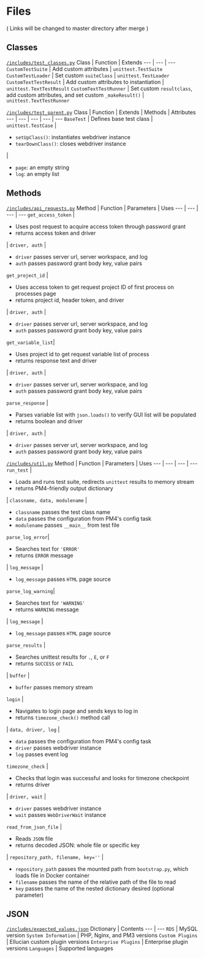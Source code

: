 # Files 

( Links will be changed to master directory after merge )

## Classes

[`/includes/test_classes.py`](https://github.com/ProcessMaker/ellucian-shared-tests/blob/kelly/includes/test_classes.py "test_classes.py")
Class | Function | Extends
--- | --- | ---
`CustomTestSuite` | Add custom attributes | `unittest.TestSuite`
`CustomTestLoader` | Set custom `suiteClass` | `unittest.TestLoader`
`CustomTextTestResult` | Add custom attributes to instantiation | `unittest.TextTestResult`
`CustomTextTestRunner` | Set custom `resultclass`, add custom attributes, and set custom `_makeResult()` | `unittest.TextTestRunner`

[`/includes/test_parent.py`](https://github.com/ProcessMaker/ellucian-shared-tests/blob/kelly/includes/test_parent.py "test_parent.py")
Class | Function | Extends | Methods | Attributes
--- | --- | --- | --- | ---
`BaseTest` | Defines base test class | `unittest.TestCase` | <ul><li>`setUpClass()`: instantiates webdriver instance</li><li>`tearDownClass()`: closes webdriver instance</li></ul> | <ul><li>`page`: an empty string</li><li>`log`: an empty list</li></ul>

## Methods

[`/includes/api_requests.py`](https://github.com/ProcessMaker/ellucian-shared-tests/blob/kelly/includes/api_requests.py "api_requests.py")
Method | Function | Parameters | Uses
--- | --- | --- | ---
`get_access_token` | <ul><li>Uses post request to acquire access token through password grant</li><li>returns access token and driver</li></ul> | `driver, auth` | <ul><li>`driver` passes server url, server workspace, and log</li><li>`auth` passes password grant body key, value pairs</li></ul>
`get_project_id` | <ul><li>Uses access token to get request project ID of first process on processes page</li><li>returns project id, header token, and driver</li></ul> | `driver, auth` | <ul><li>`driver` passes server url, server workspace, and log</li><li>`auth` passes password grant body key, value pairs</li></ul>
`get_variable_list`| <ul><li>Uses project id to get request variable list of process</li><li>returns response text and driver</li></ul> | `driver, auth` | <ul><li>`driver` passes server url, server workspace, and log</li><li>`auth` passes password grant body key, value pairs</li></ul>
`parse_response` | <ul><li>Parses variable list with `json.loads()` to verify GUI list will be populated</li><li>returns boolean and driver</li></ul> | `driver, auth` | <ul><li>`driver` passes server url, server workspace, and log</li><li>`auth` passes password grant body key, value pairs</li></ul>

[`/includes/util.py`](https://github.com/ProcessMaker/ellucian-shared-tests/blob/kelly/includes/util.py "util.py")
Method | Function | Parameters | Uses
--- | --- | --- | ---
`run_test` | <ul><li>Loads and runs test suite, redirects `unittest` results to memory stream</li><li>returns PM4-friendly output dictionary</li></ul> | `classname, data, modulename` | <ul><li>`classname` passes the test class name</li><li>`data` passes the configuration from PM4's config task</li><li>`modulename` passes `__main__` from test file</li></ul>
`parse_log_error`| <ul><li>Searches text for `'ERROR'`</li><li>returns `ERROR` message</li></ul> | `log_message` | <ul><li>`log_message` passes `HTML` page source</li></ul>
`parse_log_warning`| <ul><li>Searches text for `'WARNING'`</li><li>returns `WARNING` message</li></ul> | `log_message` | <ul><li>`log_message` passes `HTML` page source</li></ul>
`parse_results` | <ul><li>Searches unittest results for `.`, `E`, or `F`</li><li>returns `SUCCESS` or `FAIL`</li></ul> | `buffer` | <ul><li>`buffer` passes memory stream</li></ul>
`login` | <ul><li>Navigates to login page and sends keys to log in</li><li>returns `timezone_check()` method call</li></ul> | `data, driver, log` | <ul><li>`data` passes the configuration from PM4's config task</li><li>`driver` passes webdriver instance</li><li>`log` passes event log</li></ul>
`timezone_check` | <ul><li>Checks that login was successful and looks for timezone checkpoint</li><li>returns driver</li></ul> | `driver, wait` | <ul><li>`driver` passes webdriver instance</li><li>`wait` passes `WebDriverWait` instance</li></ul>
`read_from_json_file` | <ul><li>Reads `JSON` file</li><li>returns decoded JSON: whole file or specific key</li></ul> | `repository_path, filename, key=''` | <ul><li>`repository_path` passes the mounted path from `bootstrap.py`, which loads file in Docker container</li><li>`filename` passes the name of the relative path of the file to read</li><li>`key` passes the name of the nested dictionary desired (optional parameter)</li></ul>

## JSON

[`/includes/expected_values.json`](https://github.com/ProcessMaker/ellucian-shared-tests/blob/kelly/includes/expected_values.json "expected_values.json")
Dictionary | Contents 
--- | ---
`RDS` | MySQL version
`System Information` | PHP, Nginx, and PM3 versions
`Custom Plugins` | Ellucian custom plugin versions
`Enterprise Plugins` | Enterprise plugin versions
`Languages` | Supported languages

